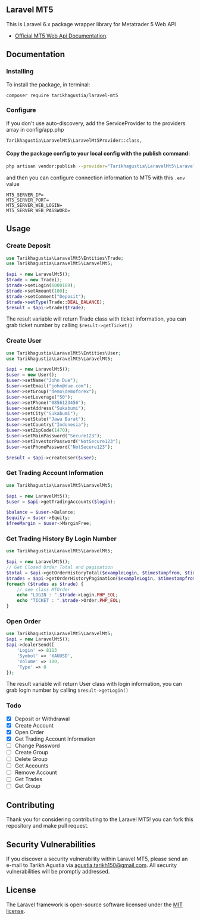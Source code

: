 
## Laravel MT5

This is Laravel 6.x package wrapper library for Metatrader 5 Web API
- [Official MT5 Web Api Documentation](https://support.metaquotes.net/en/docs/mt5/api/webapi).


## Documentation

### Installing 
To install the package, in terminal:
```
composer require tarikhagustia/laravel-mt5
```

### Configure
If you don't use auto-discovery, add the ServiceProvider to the providers array in config/app.php
```
Tarikhagustia\LaravelMt5\LaravelMt5Provider::class,
```

#### Copy the package config to your local config with the publish command:

```bash
php artisan vendor:publish --provider="Tarikhagustia\LaravelMt5\LaravelMt5Provider"
```

and then you can configure connection information to MT5 with this ``.env`` value

```dotenv
MT5_SERVER_IP=
MT5_SERVER_PORT=
MT5_SERVER_WEB_LOGIN=
MT5_SERVER_WEB_PASSWORD=
```

## Usage

### Create Deposit
```php
use Tarikhagustia\LaravelMt5\Entities\Trade;
use Tarikhagustia\LaravelMt5\LaravelMt5;

$api = new LaravelMt5();
$trade = new Trade();
$trade->setLogin(6000189);
$trade->setAmount(100);
$trade->setComment("Deposit");
$trade->setType(Trade::DEAL_BALANCE);
$result = $api->trade($trade);
```

The result variable will return Trade class with ticket information, you can grab ticket number by calling ``$result->getTicket()``

### Create User
```php
use Tarikhagustia\LaravelMt5\Entities\User;
use Tarikhagustia\LaravelMt5\LaravelMt5;

$api = new LaravelMt5();
$user = new User();
$user->setName("John Due");
$user->setEmail("john@due.com");
$user->setGroup("demo\demoforex");
$user->setLeverage("50");
$user->setPhone("0856123456");
$user->setAddress("Sukabumi");
$user->setCity("Sukabumi");
$user->setState("Jawa Barat");
$user->setCountry("Indonesia");
$user->setZipCode(1470);
$user->setMainPassword("Secure123");
$user->setInvestorPassword("NotSecure123");
$user->setPhonePassword("NotSecure123");

$result = $api->createUser($user);
```

### Get Trading Account Information
```php
use Tarikhagustia\LaravelMt5\LaravelMt5;

$api = new LaravelMt5();
$user = $api->getTradingAccounts($login);

$balance = $user->Balance;
$equity = $user->Equity;
$freeMargin = $user->MarginFree;
```

### Get Trading History By Login Number
```php
use Tarikhagustia\LaravelMt5\LaravelMt5;

$api = new LaravelMt5();
// Get Closed Order Total and pagination
$total = $api->getOrderHistoryTotal($exampleLogin, $timestampfrom, $timestampto);
$trades = $api->getOrderHistoryPagination($exampleLogin, $timestampfrom, $timestampto, 0, $total);
foreach ($trades as $trade) {
    // see class MTOrder
    echo "LOGIN : ".$trade->Login.PHP_EOL;
    echo "TICKET : ".$trade->Order.PHP_EOL;
}
```

### Open Order
```php
use Tarikhagustia\LaravelMt5\LaravelMt5;
$api = new LaravelMt5();
$api->dealerSend([
    'Login' => 8113
    'Symbol' => 'XAUUSD',
    'Volume' => 100,
    'Type' => 0
});
```



The result variable will return User class with login information, you can grab login number by calling ``$result->getLogin()``

### Todo

- [x] Deposit or Withdrawal
- [x] Create Account
- [x] Open Order
- [x] Get Trading Account Information
- [ ] Change Password
- [ ] Create Group
- [ ] Delete Group
- [ ] Get Accounts
- [ ] Remove Account
- [ ] Get Trades
- [ ] Get Group
   
## Contributing

Thank you for considering contributing to the Laravel MT5! you can fork this repository and make pull request.

## Security Vulnerabilities

If you discover a security vulnerability within Laravel MT5, please send an e-mail to Tarikh Agustia via [agustia.tarikh150@gmail.com](mailto:agustia.tarikh150@gmail.com). All security vulnerabilities will be promptly addressed.

## License

The Laravel framework is open-source software licensed under the [MIT license](https://opensource.org/licenses/MIT).
